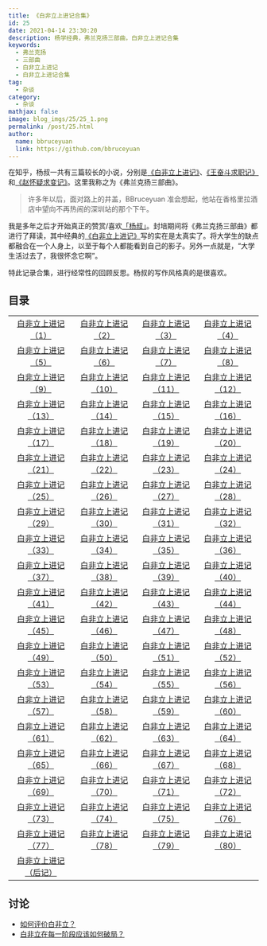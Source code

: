 ```yaml
---
title: 《白非立上进记合集》
id: 25
date: 2021-04-14 23:30:20
description: 杨学经典，弗兰克扬三部曲，白非立上进记合集
keywords: 
  - 弗兰克扬
  - 三部曲
  - 白非立上进记
  - 白非立上进记合集
tag: 
  - 杂谈
category: 
  - 杂谈
mathjax: false
image: blog_imgs/25/25_1.png
permalink: /post/25.html
author: 
  name: bbruceyuan
  link: https://github.com/bbruceyuan
---
```


在知乎，杨叔一共有三篇较长的小说，分别是[《白非立上进记》](https://zhuanlan.zhihu.com/p/91072728)、[《王奋斗求职记》](https://zhuanlan.zhihu.com/p/58730664)和[《赵怀疑求变记》](https://zhuanlan.zhihu.com/p/62942136)。这里我称之为《弗兰克扬三部曲》。

> 许多年以后，面对路上的井盖，BBruceyuan 准会想起，他站在香格里拉酒店中望向不再热闹的深圳站的那个下午。

我是多年之后才开始真正的赞赏/喜欢[「杨叔」](https://www.zhihu.com/people/fu-lan-ke-yang)。封培期间将《弗兰克扬三部曲》都进行了拜读，其中经典的[《白非立上进记》](https://zhuanlan.zhihu.com/p/91072728)写的实在是太真实了。将大学生的缺点都融合在一个人身上，以至于每个人都能看到自己的影子。另外一点就是，“大学生活过去了，我很怀念它啊”。

特此记录合集，进行经常性的回顾反思。杨叔的写作风格真的是很喜欢。


## 目录
|||||
|:--:|:--:|:--:|:--:|
|[白非立上进记（1）](https://zhuanlan.zhihu.com/p/91072728)|[白非立上进记（2）](https://zhuanlan.zhihu.com/p/91176872)|[白非立上进记（3）](https://zhuanlan.zhihu.com/p/91277953)|[白非立上进记（4）](https://zhuanlan.zhihu.com/p/92032920)|
|[白非立上进记（5）](https://zhuanlan.zhihu.com/p/92690012)|[白非立上进记（6）](https://zhuanlan.zhihu.com/p/92732752)|[白非立上进记（7）](https://zhuanlan.zhihu.com/p/93055626)|[白非立上进记（8）](https://zhuanlan.zhihu.com/p/93469139)|
|[白非立上进记（9）](https://zhuanlan.zhihu.com/p/93661135)|[白非立上进记（10）](https://zhuanlan.zhihu.com/p/94398141)|[白非立上进记（11）](https://zhuanlan.zhihu.com/p/94523910)|[白非立上进记（12）](https://zhuanlan.zhihu.com/p/94584267)|
|[白非立上进记（13）](https://zhuanlan.zhihu.com/p/94865176)|[白非立上进记（14）](https://zhuanlan.zhihu.com/p/95082713)|[白非立上进记（15）](https://zhuanlan.zhihu.com/p/95412404)|[白非立上进记（16）](https://zhuanlan.zhihu.com/p/95630071)|
|[白非立上进记（17）](https://zhuanlan.zhihu.com/p/95939989)|[白非立上进记（18）](https://zhuanlan.zhihu.com/p/96003833)|[白非立上进记（19）](https://zhuanlan.zhihu.com/p/96012565)|[白非立上进记（20）](https://zhuanlan.zhihu.com/p/96019099)|
|[白非立上进记（21）](https://zhuanlan.zhihu.com/p/96110583)|[白非立上进记（22）](https://zhuanlan.zhihu.com/p/96407558)|[白非立上进记（23）](https://zhuanlan.zhihu.com/p/96640772)|[白非立上进记（24）](https://zhuanlan.zhihu.com/p/96657375)|
|[白非立上进记（25）](https://zhuanlan.zhihu.com/p/96704302)|[白非立上进记（26）](https://zhuanlan.zhihu.com/p/96836473)|[白非立上进记（27）](https://zhuanlan.zhihu.com/p/96856938)|[白非立上进记（28）](https://zhuanlan.zhihu.com/p/97038301)|
|[白非立上进记（29）](https://zhuanlan.zhihu.com/p/97049429)|[白非立上进记（30）](https://zhuanlan.zhihu.com/p/97263374)|[白非立上进记（31）](https://zhuanlan.zhihu.com/p/97426827)|[白非立上进记（32）](https://zhuanlan.zhihu.com/p/97455055)|
|[白非立上进记（33）](https://zhuanlan.zhihu.com/p/97696131)|[白非立上进记（34）](https://zhuanlan.zhihu.com/p/97906863)|[白非立上进记（35）](https://zhuanlan.zhihu.com/p/97917107)|[白非立上进记（36）](https://zhuanlan.zhihu.com/p/98082526)|
|[白非立上进记（37）](https://zhuanlan.zhihu.com/p/98365653)|[白非立上进记（38）](https://zhuanlan.zhihu.com/p/98576191)|[白非立上进记（39）](https://zhuanlan.zhihu.com/p/98709939)|[白非立上进记（40）](https://zhuanlan.zhihu.com/p/98815472)|
|[白非立上进记（41）](https://zhuanlan.zhihu.com/p/99004041)|[白非立上进记（42）](https://zhuanlan.zhihu.com/p/99208007)|[白非立上进记（43）](https://zhuanlan.zhihu.com/p/99408983)|[白非立上进记（44）](https://zhuanlan.zhihu.com/p/99626179)|
|[白非立上进记（45）](https://zhuanlan.zhihu.com/p/99900357)|[白非立上进记（46）](https://zhuanlan.zhihu.com/p/99924487)|[白非立上进记（47）](https://zhuanlan.zhihu.com/p/99986703)|[白非立上进记（48）](https://zhuanlan.zhihu.com/p/100103373)|
|[白非立上进记（49）](https://zhuanlan.zhihu.com/p/100274350)|[白非立上进记（50）](https://zhuanlan.zhihu.com/p/100478087)|[白非立上进记（51）](https://zhuanlan.zhihu.com/p/100492242)|[白非立上进记（52）](https://zhuanlan.zhihu.com/p/100767474)|
|[白非立上进记（53）](https://zhuanlan.zhihu.com/p/100951624)|[白非立上进记（54）](https://zhuanlan.zhihu.com/p/101028981)|[白非立上进记（55）](https://zhuanlan.zhihu.com/p/101180651)|[白非立上进记（56）](https://zhuanlan.zhihu.com/p/101344519)|
|[白非立上进记（57）](https://zhuanlan.zhihu.com/p/101633081)|[白非立上进记（58）](https://zhuanlan.zhihu.com/p/101939644)|[白非立上进记（59）](https://zhuanlan.zhihu.com/p/102153383)|[白非立上进记（60）](https://zhuanlan.zhihu.com/p/102215091)|
|[白非立上进记（61）](https://zhuanlan.zhihu.com/p/102312851)|[白非立上进记（62）](https://zhuanlan.zhihu.com/p/102390500)|[白非立上进记（63）](https://zhuanlan.zhihu.com/p/102427117)|[白非立上进记（64）](https://zhuanlan.zhihu.com/p/102516659)|
|[白非立上进记（65）](https://zhuanlan.zhihu.com/p/102580874)|[白非立上进记（66）](https://zhuanlan.zhihu.com/p/102685152)|[白非立上进记（67）](https://zhuanlan.zhihu.com/p/102763431)|[白非立上进记（68）](https://zhuanlan.zhihu.com/p/102814089)|
|[白非立上进记（69）](https://zhuanlan.zhihu.com/p/102864611)|[白非立上进记（70）](https://zhuanlan.zhihu.com/p/102881555)|[白非立上进记（71）](https://zhuanlan.zhihu.com/p/103046353)|[白非立上进记（72）](https://zhuanlan.zhihu.com/p/103258159)|
|[白非立上进记（73）](https://zhuanlan.zhihu.com/p/103269998)|[白非立上进记（74）](https://zhuanlan.zhihu.com/p/104002188)|[白非立上进记（75）](https://zhuanlan.zhihu.com/p/104007921)|[白非立上进记（76）](https://zhuanlan.zhihu.com/p/104063013)|
|[白非立上进记（77）](https://zhuanlan.zhihu.com/p/104153917)|[白非立上进记（78）](https://zhuanlan.zhihu.com/p/104173961)|[白非立上进记（79）](https://zhuanlan.zhihu.com/p/104176866)|[白非立上进记（80）](https://zhuanlan.zhihu.com/p/104225729)|
|[白非立上进记（后记）](https://zhuanlan.zhihu.com/p/105474078)||||

## 讨论
- [如何评价白非立？](https://www.zhihu.com/question/368458002)
- [白非立在每一阶段应该如何破局？](https://www.zhihu.com/question/384226096)
